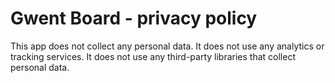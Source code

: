 # Gwent Board - privacy policy

This app does not collect any personal data. It does not use any analytics or tracking services. It does not use any third-party libraries that collect personal data.

